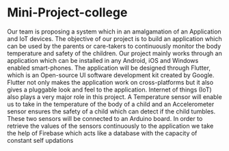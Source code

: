# Mini-Project-college
Our team is proposing a system which in an amalgamation of an Application and IoT devices.  The objective of our project is to build an application which can be used by the parents or care-takers to continuously monitor the body temperature and safety of the children.   Our project mainly works through an application which can be installed in any Android, iOS and Windows enabled smart-phones. The application will be designed through Flutter, which is an Open-source UI software development kit created by Google. Flutter not only makes the application work on cross-platforms but it also gives a pluggable look and feel to the application.    Internet of things (IoT) also plays a very major role in this project. A Temperature sensor will enable us to take in the temperature of the body of a child and an Accelerometer sensor ensures the safety of a child which can detect if the child tumbles. These two sensors will be connected to an Arduino board.   In order to retrieve the values of the sensors continuously to the application we take the help of Firebase which acts like a database with the capacity of constant self updations
